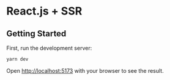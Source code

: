 # React.js + SSR

## Getting Started

First, run the development server:

```bash
yarn dev
```

Open [http://localhost:5173](http://localhost:5173) with your browser to see the result.
